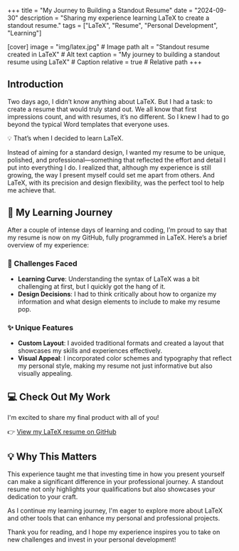 +++
title = "My Journey to Building a Standout Resume"
date = "2024-09-30"
description = "Sharing my experience learning LaTeX to create a standout resume."
tags = ["LaTeX", "Resume", "Personal Development", "Learning"]

[cover]
image = "img/latex.jpg"  # Image path
alt = "Standout resume created in LaTeX"  # Alt text
caption = "My journey to building a standout resume using LaTeX"  # Caption
relative = true  # Relative path
+++

## Introduction

Two days ago, I didn’t know anything about LaTeX. But I had a task: to create a resume that would truly stand out. We all know that first impressions count, and with resumes, it’s no different. So I knew I had to go beyond the typical Word templates that everyone uses.

💡 That’s when I decided to learn LaTeX.

Instead of aiming for a standard design, I wanted my resume to be unique, polished, and professional—something that reflected the effort and detail I put into everything I do. I realized that, although my experience is still growing, the way I present myself could set me apart from others. And LaTeX, with its precision and design flexibility, was the perfect tool to help me achieve that.

## 🚀 My Learning Journey

After a couple of intense days of learning and coding, I’m proud to say that my resume is now on my GitHub, fully programmed in LaTeX. Here’s a brief overview of my experience:

### 🔧 Challenges Faced
- **Learning Curve**: Understanding the syntax of LaTeX was a bit challenging at first, but I quickly got the hang of it.
- **Design Decisions**: I had to think critically about how to organize my information and what design elements to include to make my resume pop.

### ✨ Unique Features
- **Custom Layout**: I avoided traditional formats and created a layout that showcases my skills and experiences effectively.
- **Visual Appeal**: I incorporated color schemes and typography that reflect my personal style, making my resume not just informative but also visually appealing.

## 💻 Check Out My Work

I'm excited to share my final product with all of you! 

👉 [View my LaTeX resume on GitHub](https://github.com/AlvaroEsRo/Resume/blob/main/RESUME_ALVARO_ESTEVEZ.pdf) 

## 💡 Why This Matters

This experience taught me that investing time in how you present yourself can make a significant difference in your professional journey. A standout resume not only highlights your qualifications but also showcases your dedication to your craft.

As I continue my learning journey, I'm eager to explore more about LaTeX and other tools that can enhance my personal and professional projects. 

Thank you for reading, and I hope my experience inspires you to take on new challenges and invest in your personal development!
